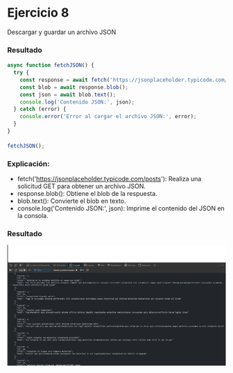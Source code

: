 # Ejercicio 8

Descargar y guardar un archivo JSON

### Resultado 

```javascript
async function fetchJSON() {
  try {
    const response = await fetch('https://jsonplaceholder.typicode.com/posts');
    const blob = await response.blob();
    const json = await blob.text();
    console.log('Contenido JSON:', json);
  } catch (error) {
    console.error('Error al cargar el archivo JSON:', error);
  }
}

fetchJSON();
```

### Explicación:

- fetch('https://jsonplaceholder.typicode.com/posts'): Realiza una solicitud GET para obtener un archivo JSON.
- response.blob(): Obtiene el blob de la respuesta.
- blob.text(): Convierte el blob en texto.
- console.log('Contenido JSON:', json): Imprime el contenido del JSON en la consola.

### Resultado

![Texto alternativo](../../src/Ejercicio32res.png "Respuesta del codigo ejemplo")
